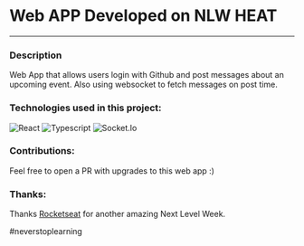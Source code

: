 # Web APP Developed on NLW HEAT
---

### Description
Web App that allows users login with Github and post messages about an upcoming event. Also using websocket to fetch messages on post time.



### Technologies used in this project:
![React](https://img.shields.io/badge/ReactJs-000?style=for-the-badge&logo=react&logoColor=blue)
![Typescript](https://img.shields.io/badge/TypeScript-007ACC?style=for-the-badge&logo=typescript&logoColor=white)
![Socket.Io](https://img.shields.io/badge/socket.io-313340?style=for-the-badge&logo=socket.io&logoColor=white)

### Contributions:

Feel free to open a PR with upgrades to this web app :)

### Thanks:

Thanks [Rocketseat](https://www.rocketseat.com.br/) for another amazing Next Level Week. 

\#neverstoplearning